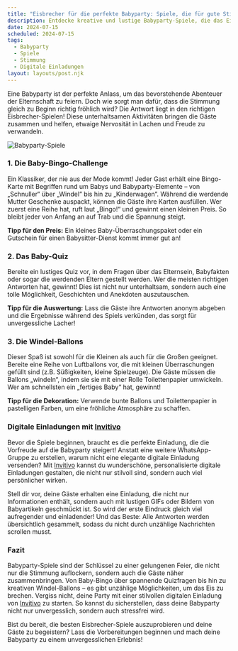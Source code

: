 ```yaml
---
title: "Eisbrecher für die perfekte Babyparty: Spiele, die für gute Stimmung sorgen"
description: Entdecke kreative und lustige Babyparty-Spiele, die das Eis brechen und die Stimmung auflockern – inklusive Tipps für persönliche digitale Einladungen.
date: 2024-07-15
scheduled: 2024-07-15
tags:
  - Babyparty
  - Spiele
  - Stimmung
  - Digitale Einladungen
layout: layouts/post.njk
---
```


Eine Babyparty ist der perfekte Anlass, um das bevorstehende Abenteuer der Elternschaft zu feiern. Doch wie sorgt man dafür, dass die Stimmung gleich zu Beginn richtig fröhlich wird? Die Antwort liegt in den richtigen Eisbrecher-Spielen! Diese unterhaltsamen Aktivitäten bringen die Gäste zusammen und helfen, etwaige Nervosität in Lachen und Freude zu verwandeln. 

![Babyparty-Spiele](/img/babyparty-games.webp)

### 1. **Die Baby-Bingo-Challenge**

Ein Klassiker, der nie aus der Mode kommt! Jeder Gast erhält eine Bingo-Karte mit Begriffen rund um Babys und Babyparty-Elemente – von „Schnuller“ über „Windel“ bis hin zu „Kinderwagen“. Während die werdende Mutter Geschenke auspackt, können die Gäste ihre Karten ausfüllen. Wer zuerst eine Reihe hat, ruft laut „Bingo!“ und gewinnt einen kleinen Preis. So bleibt jeder von Anfang an auf Trab und die Spannung steigt.

**Tipp für den Preis:** Ein kleines Baby-Überraschungspaket oder ein Gutschein für einen Babysitter-Dienst kommt immer gut an!

### 2. **Das Baby-Quiz**

Bereite ein lustiges Quiz vor, in dem Fragen über das Elternsein, Babyfakten oder sogar die werdenden Eltern gestellt werden. Wer die meisten richtigen Antworten hat, gewinnt! Dies ist nicht nur unterhaltsam, sondern auch eine tolle Möglichkeit, Geschichten und Anekdoten auszutauschen.

**Tipp für die Auswertung:** Lass die Gäste ihre Antworten anonym abgeben und die Ergebnisse während des Spiels verkünden, das sorgt für unvergessliche Lacher!

### 3. **Die Windel-Ballons**

Dieser Spaß ist sowohl für die Kleinen als auch für die Großen geeignet. Bereite eine Reihe von Luftballons vor, die mit kleinen Überraschungen gefüllt sind (z.B. Süßigkeiten, kleine Spielzeuge). Die Gäste müssen die Ballons „windeln“, indem sie sie mit einer Rolle Toilettenpapier umwickeln. Wer am schnellsten ein „fertiges Baby“ hat, gewinnt!

**Tipp für die Dekoration:** Verwende bunte Ballons und Toilettenpapier in pastelligen Farben, um eine fröhliche Atmosphäre zu schaffen.

### **Digitale Einladungen mit [Invitivo](https://invitivo.com/create)**

Bevor die Spiele beginnen, braucht es die perfekte Einladung, die die Vorfreude auf die Babyparty steigert! Anstatt eine weitere WhatsApp-Gruppe zu erstellen, warum nicht eine elegante digitale Einladung versenden? Mit [Invitivo](https://invitivo.com/) kannst du wunderschöne, personalisierte digitale Einladungen gestalten, die nicht nur stilvoll sind, sondern auch viel persönlicher wirken.

Stell dir vor, deine Gäste erhalten eine Einladung, die nicht nur Informationen enthält, sondern auch mit lustigen GIFs oder Bildern von Babyartikeln geschmückt ist. So wird der erste Eindruck gleich viel aufregender und einladender! Und das Beste: Alle Antworten werden übersichtlich gesammelt, sodass du nicht durch unzählige Nachrichten scrollen musst.

### **Fazit**

Babyparty-Spiele sind der Schlüssel zu einer gelungenen Feier, die nicht nur die Stimmung auflockern, sondern auch die Gäste näher zusammenbringen. Von Baby-Bingo über spannende Quizfragen bis hin zu kreativen Windel-Ballons – es gibt unzählige Möglichkeiten, um das Eis zu brechen. Vergiss nicht, deine Party mit einer stilvollen digitalen Einladung von [Invitivo](https://invitivo.com/) zu starten. So kannst du sicherstellen, dass deine Babyparty nicht nur unvergesslich, sondern auch stressfrei wird.

Bist du bereit, die besten Eisbrecher-Spiele auszuprobieren und deine Gäste zu begeistern? Lass die Vorbereitungen beginnen und mach deine Babyparty zu einem unvergesslichen Erlebnis!
